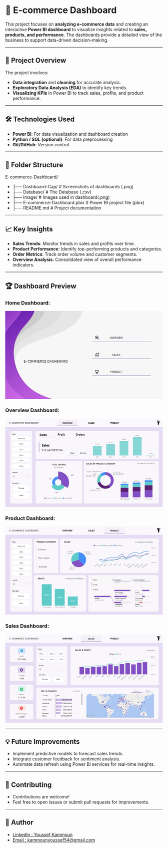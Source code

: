 # 🛒 E-commerce Dashboard  

This project focuses on **analyzing e-commerce data** and creating an interactive **Power BI dashboard** to visualize insights related to **sales, products, and performance**. The dashboards provide a detailed view of the business to support data-driven decision-making.

---

## 🚀 Project Overview

The project involves:  
- **Data integration** and **cleaning** for accurate analysis.  
- **Exploratory Data Analysis (EDA)** to identify key trends.  
- **Visualizing KPIs** in Power BI to track sales, profits, and product performance.

---

## 🛠️ Technologies Used

- **Power BI**: For data visualization and dashboard creation  
- **Python / SQL (optional)**: For data preprocessing  
- **Git/GitHub**: Version control  

---

## 📂 Folder Structure

E-commerce-Dashboard/

- ├── Dashboard-Cap/               # Screenshots of dashboards (.png)
- ├── Database/                    # The Database (.csv)
- ├── Image/                       # Images used in dashboard(.png)
- ├── E-commerce-Dashboard.pbix    # Power BI project file (pbix)
- ├── README.md                    # Project documentation 

---

## 📈 Key Insights

- **Sales Trends**: Monitor trends in sales and profits over time.  
- **Product Performance**: Identify top-performing products and categories.  
- **Order Metrics**: Track order volume and customer segments.  
- **Overview Analysis**: Consolidated view of overall performance indicators.

---

## 🏆 Dashboard Preview

### Home Dashboard:
![image](https://github.com/YoussefKamm/E-Commerce-Dashboard/blob/main/Dashboard-Cap/Home.jpg)

### Overview Dashboard:
![image](https://github.com/YoussefKamm/E-Commerce-Dashboard/blob/main/Dashboard-Cap/Overview.jpg)

### Product Dashboard:
![image](https://github.com/YoussefKamm/E-Commerce-Dashboard/blob/main/Dashboard-Cap/Product.jpg)

### Sales Dashboard:
![image](https://github.com/YoussefKamm/E-Commerce-Dashboard/blob/main/Dashboard-Cap/Sales.jpg)

---

## 💡 Future Improvements

- Implement predictive models to forecast sales trends.  
- Integrate customer feedback for sentiment analysis.  
- Automate data refresh using Power BI services for real-time insights.

---

## 🤝 Contributing

- Contributions are welcome!  
- Feel free to open issues or submit pull requests for improvements.

---

## 👤 Author

- [LinkedIn : Youssef Kammoun](https://www.linkedin.com/in/kammounyoussef)  
- [Email : kammounyoussef54@gmail.com](mailto:kammounyoussef54@gmail.com)
